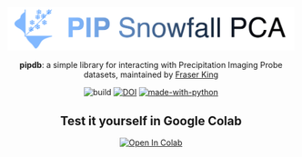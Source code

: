 <div align="center">

![logo](https://github.com/frasertheking/snowfall_pca/blob/main/images/title.png?raw=true)

**pipdb**: a simple library for interacting with Precipitation Imaging Probe datasets, maintained by [Fraser King](https://frasertheking.com/)

![build](https://github.com/buttons/github-buttons/workflows/build/badge.svg)
[![DOI](https://zenodo.org/badge/DOI/10.7302/DeepBlue.37yx-9q53.svg)](https://doi.org/10.7302/37yx-9q53) 
[![made-with-python](https://img.shields.io/badge/Made%20with-Python-1f425f.svg)](https://www.python.org/)

## Test it yourself in Google Colab
[![Open In Colab](https://colab.research.google.com/assets/colab-badge.svg)](https://colab.research.google.com/drive/1SH-DZ3o8QwG3DI4Vfwv906p190dYkcyV?usp=sharing)


